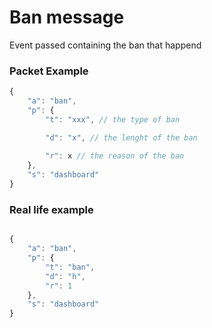 # Ban message

Event passed containing the ban that happend


### Packet Example

```js
{
    "a": "ban", 
    "p": {
        "t": "xxx", // the type of ban 

        "d": "x", // the lenght of the ban
        
        "r": x // the reason of the ban
    }, 
    "s": "dashboard"
}
```
### Real life example
```js

{
    "a": "ban", 
    "p": {
        "t": "ban", 
        "d": "h", 
        "r": 1
    }, 
    "s": "dashboard"
}
```

